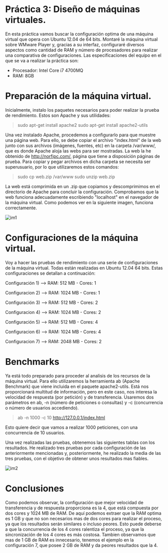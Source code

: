 Práctica 3: Diseño de máquinas virtuales.
===========================================

En esta práctica vamos buscar la configuración optima de una máquina virtual que opera con Ubuntu 12.04 de 64 bits.
Montaré la máquina virtual sobre WMware Player y, gracias a su interfaz, configuraré diversos aspectos como cantidad de RAM y número de procesadores para realizar una comparativa de configuraciones.
Las especificaciones del equipo en el que se va a realizar la práctica son:

  - Procesador: Intel Core i7 4700MQ
  - RAM: 8GB


Preparación de la máquina virtual.
=====================================

Inicialmente, instalo los paquetes necesarios para poder realizar la prueba de rendimiento. Estos son Apache y sus utilidades:

>sudo apt-get install apache2
>sudo apt-get install apache2-utils

Una vez instalado Apache, procedemos a configurarlo para que muestre una página web. Para ello, se debe copiar el archivo "index.html" de la web junto con sus archivos (imágenes, fuentes, etc) en la carpeta /var/www/, que es donde Apache aloja las webs para ser mostradas. La web la he obtenido de http://norfipc.com/, página que tiene a disposición páginas de prueba. Para copiar y pegar archivos en dicha carpeta se necesita ser superusuario, por lo que utilizaremos estos comandos:

> sudo cp web.zip /var/www
> sudo unzip web.zip

La web está comprimida en un .zip que copiamos y descomprimimos en el directorio de Apache para concluir la configuración.
Comprobamos que la web funciona adecuadamente escribiendo "localhost" en el navegador de la máquina virtual. Como podemos ver en la siguiente imagen, funciona correctamente.

![im1](https://dl.dropbox.com/s/m4c62x7ttwqg9wx/Captura%20de%20pantalla%20de%202014-01-13%2001%3A14%3A21.png)

Configuraciones de la máquina virtual.
=======================================

Voy a hacer las pruebas de rendimiento con una serie de configuraciones de la máquina virtual. Todas están realizadas en Ubuntu 12.04 64 bits. Estas configuraciones se detallan a continuación:

Configuración 1) --> RAM: 512 MB - Cores: 1   
                        
                  
Configuracion 2) --> RAM: 1024 MB - Cores: 1
                 

Configuración 3) --> RAM: 512 MB - Cores: 2      
                                            
                  
Configuracion 4) --> RAM: 1024 MB - Cores: 2
                 
                  
Configuración 5) --> RAM: 512 MB - Cores: 4      
                                           
                  
Configuracion 6) --> RAM: 1024 MB - Cores: 4

                 
Configuracion 7) --> RAM: 2048 MB - Cores: 2


Benchmarks
============

Ya está todo preparado para proceder al analisis de los recursos de la máquina virtual. Para ello utilizaremos la herramienta ab (Apache Benchmark) que viene incluida en el paquete apache2-utils. Está nos proporcionará multitud de información, pero en este caso, nos interesa la velocidad de respuesta (por petición) y de transferencia. Usaremos dos parámetros en ab, -n (número de peticiones o consultas) y -c (concurrencia o número de usuarios accediendo).

> ab -n 1000 -c 10 http://127.0.0.1/index.html

Esto quiere decir que vamos a realizar 1000 peticiones, con una concurrencia de 10 usuarios.

Una vez realizadas las pruebas, obtenemos las siguientes tablas con los resultados. He realizado tres pruebas por cada configuración de las anteriormente mencionadas y, posteriormente, he realizado la media de las tres pruebas, con el objetivo de obtener unos resultados mas fiables.

![im2](https://dl.dropbox.com/s/cytc1gqdhij9la3/Captura%20de%20pantalla%20de%202014-01-13%2002%3A54%3A04.png)


Conclusiones
=============


Como podemos observar, la configuración que mejor velocidad de transferencia y de respuesta proporciona es la 4, que está compuesta por dos cores y 1024 MB de RAM. De aquí podemos extraer que la RAM optima es 1 GB y que no son necesarios mas de dos cores para realizar el proceso, ya que los resultados serán similares o incluso peores. Esto puede deberse a que la concurrencia de los 4 cores ralentiza el proceso, ya que la sincronización de los 4 cores es más costosa. Tambien observamos que mas de 1 GB de RAM es innecesario, tenemos el ejemplo en la configuración 7, que posee 2 GB de RAM y da peores resultados que la 4.  



















